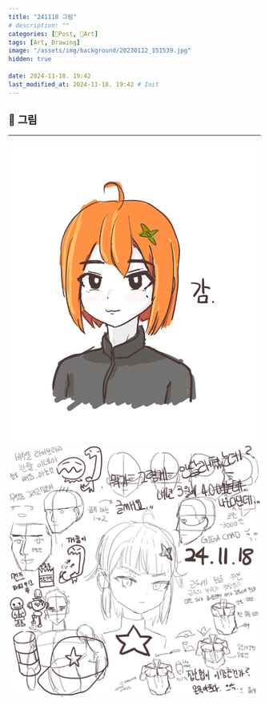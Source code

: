 ```yaml
---
title: "241118 그림"
# description: ""
categories: [📀Post, 🍌Art]
tags: [Art, Drawing]
image: "/assets/img/background/20230112_151539.jpg"
hidden: true

date: 2024-11-18. 19:42
last_modified_at: 2024-11-18. 19:42 # Init
---
```


## 📀 그림

---

![241118_123408](/assets/img/drawing/241118_123408.jpg)
![241118_194015](/assets/img/drawing/241118_194015.jpg)
